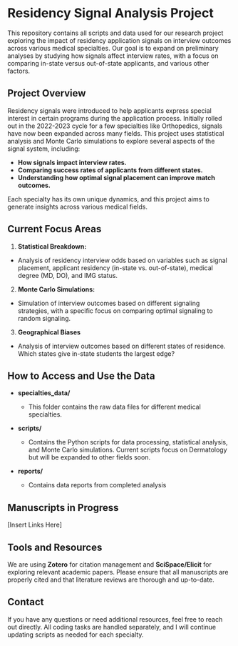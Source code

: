 # Residency Signal Analysis Project

This repository contains all scripts and data used for our research project exploring the impact of residency application signals on interview outcomes across various medical specialties. Our goal is to expand on preliminary analyses by studying how signals affect interview rates, with a focus on comparing in-state versus out-of-state applicants, and various other factors.

## Project Overview

Residency signals were introduced to help applicants express special interest in certain programs during the application process. Initially rolled out in the 2022-2023 cycle for a few specialties like Orthopedics, signals have now been expanded across many fields. This project uses statistical analysis and Monte Carlo simulations to explore several aspects of the signal system, including:

- **How signals impact interview rates.**
- **Comparing success rates of applicants from different states.**
- **Understanding how optimal signal placement can improve match outcomes.**

Each specialty has its own unique dynamics, and this project aims to generate insights across various medical fields.

## Current Focus Areas
1. **Statistical Breakdown:**
* Analysis of residency interview odds based on variables such as signal placement, applicant residency (in-state vs. out-of-state), medical degree (MD, DO), and IMG status.
  
2. **Monte Carlo Simulations:**
* Simulation of interview outcomes based on different signaling strategies, with a specific focus on comparing optimal signaling to random signaling.
  
3. **Geographical Biases**
* Analysis of interview outcomes based on different states of residence. Which states give in-state students the largest edge?


## How to Access and Use the Data

- **specialties_data/**
  - This folder contains the raw data files for different medical specialties.
  
- **scripts/**
  - Contains the Python scripts for data processing, statistical analysis, and Monte Carlo simulations. Current scripts focus on Dermatology but will be expanded to other fields soon.
 
- **reports/**
  - Contains data reports from completed analysis

## Manuscripts in Progress

[Insert Links Here]

## Tools and Resources

We are using **Zotero** for citation management and **SciSpace/Elicit** for exploring relevant academic papers. Please ensure that all manuscripts are properly cited and that literature reviews are thorough and up-to-date.

## Contact

If you have any questions or need additional resources, feel free to reach out directly. All coding tasks are handled separately, and I will continue updating scripts as needed for each specialty.
